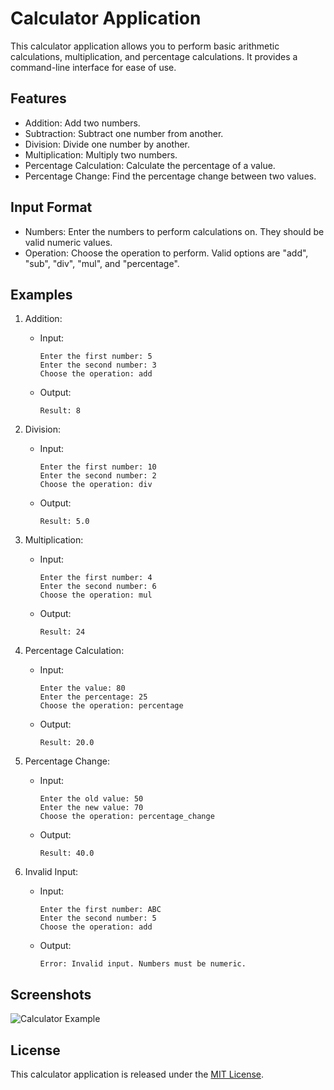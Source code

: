 # Calculator Application

This calculator application allows you to perform basic arithmetic calculations, multiplication, and percentage calculations. It provides a command-line interface for ease of use.

## Features

- Addition: Add two numbers.
- Subtraction: Subtract one number from another.
- Division: Divide one number by another.
- Multiplication: Multiply two numbers.
- Percentage Calculation: Calculate the percentage of a value.
- Percentage Change: Find the percentage change between two values.

## Input Format

- Numbers: Enter the numbers to perform calculations on. They should be valid numeric values.
- Operation: Choose the operation to perform. Valid options are "add", "sub", "div", "mul", and "percentage".

## Examples

1. Addition:

   - Input:
     ```
     Enter the first number: 5
     Enter the second number: 3
     Choose the operation: add
     ```
   - Output:
     ```
     Result: 8
     ```

2. Division:

   - Input:
     ```
     Enter the first number: 10
     Enter the second number: 2
     Choose the operation: div
     ```
   - Output:
     ```
     Result: 5.0
     ```

3. Multiplication:

   - Input:
     ```
     Enter the first number: 4
     Enter the second number: 6
     Choose the operation: mul
     ```
   - Output:
     ```
     Result: 24
     ```

4. Percentage Calculation:

   - Input:
     ```
     Enter the value: 80
     Enter the percentage: 25
     Choose the operation: percentage
     ```
   - Output:
     ```
     Result: 20.0
     ```

5. Percentage Change:

   - Input:
     ```
     Enter the old value: 50
     Enter the new value: 70
     Choose the operation: percentage_change
     ```
   - Output:
     ```
     Result: 40.0
     ```

6. Invalid Input:

   - Input:
     ```
     Enter the first number: ABC
     Enter the second number: 5
     Choose the operation: add
     ```
   - Output:
     ```
     Error: Invalid input. Numbers must be numeric.
     ```

## Screenshots

![Calculator Example](calculator_example.png)

## License

This calculator application is released under the [MIT License](LICENSE).
